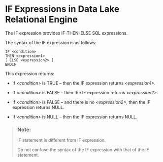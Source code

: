 <!-- loioa4f61f7b84f21015be5c8b53a7cfc6c0 -->

# IF Expressions in Data Lake Relational Engine

The IF expression provides IF-THEN-ELSE SQL expressions.



The syntax of the IF expression is as follows:

```
IF <condition>
THEN <expression1> 
[ ELSE <expression2> ] 
ENDIF
```

This expression returns:

-   If *<condition\>* is TRUE – then the IF expression returns *<expression1\>*.

-   If *<condition\>* is FALSE – then the IF expression returns *<expression2\>*.

-   If *<condition\>* is FALSE – and there is no *<expression2\>*, then the IF expression returns NULL.

-   If *<condition\>* is NULL – then the IF expression returns NULL.


> ### Note:  
> IF statement is different from IF expression.
> 
> Do not confuse the syntax of the IF expression with that of the IF statement.

